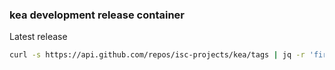 ### kea development release container

Latest release

```bash
curl -s https://api.github.com/repos/isc-projects/kea/tags | jq -r 'first(.[] | select(.name | startswith("Kea-"))).name' | tr -d 'Kea-'
```